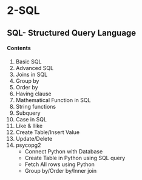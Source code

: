 # 2-SQL
<h2>SQL- Structured Query Language</h2>
<h4>Contents</h4>
<ol>
  <li>Basic SQL</li>
  <li>Advanced SQL</li>
  <li>Joins in SQL</li>
  <li>Group by</li>
  <li>Order by</li>
  <li>Having clause</li>
  <li>Mathematical Function in SQL</li>
  <li>String functions</li>
  <li>Subquery</li>
  <li>Case in SQL</li>
  <li>Like & Ilike </li>
  <li>Create Table/Insert Value</li>
  <li>Update/Delete</li>
  <li>psycopg2<br>
  <ul>
    <li>Connect Python with Database</li>
    <li>Create Table in Python using SQL query</li>
    <li>Fetch All rows using Python</li>
    <li>Group by/Order by/Inner join</li>
  </ul>
  </li>
</ol>
